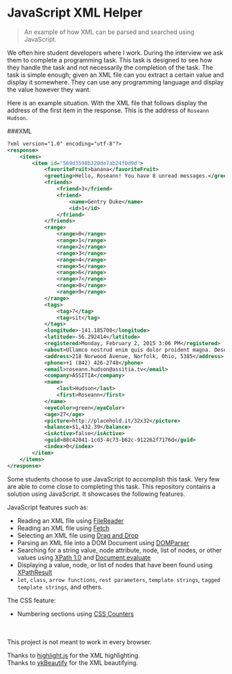 # JavaScript XML Helper
>An example of how XML can be parsed and searched using JavaScript.

We often hire student developers where I work.  During the interview we ask them to complete a programming task.  This task is designed to see how they handle the task and not necessarily the completion of the task.  The task is simple enough; given an XML file can you extract a certain value and display it somewhere.  They can use any programming language and display the value however they want.

Here is an example situation.  With the XML file that follows display the address of the first item in the response.  This is the address of `Roseann Hudson`.

###XML
```xml
?xml version="1.0" encoding="utf-8"?>
<response>
    <items>
        <item id="569d3598b320de7ab24f0d9d">
            <favoriteFruit>banana</favoriteFruit>
            <greeting>Hello, Roseann! You have 8 unread messages.</greeting>
            <friends>
                <friend>3</friend>
                <friend>
                    <name>Gentry Duke</name>
                    <id>1</id>
                </friend>
            </friends>
            <range>
                <range>0</range>
                <range>1</range>
                <range>2</range>
                <range>3</range>
                <range>4</range>
                <range>5</range>
                <range>6</range>
                <range>7</range>
                <range>8</range>
                <range>9</range>
            </range>
            <tags>
                <tag>7</tag>
                <tag>sit</tag>
            </tags>
            <longitude>-141.185708</longitude>
            <latitude>-56.292414</latitude>
            <registered>Monday, February 2, 2015 3:06 PM</registered>
            <about>Ullamco nostrud enim quis dolor proident magna. Deserunt voluptate elit anim anim esse cupidatat incididunt magna laboris do laboris cupidatat velit ullamco. Dolore ad ea in ut esse voluptate aute eu veniam in.</about>
            <address>218 Norwood Avenue, Norfolk, Ohio, 5385</address>
            <phone>+1 (842) 426-2748</phone>
            <email>roseann.hudson@assitia.tv</email>
            <company>ASSITIA</company>
            <name>
                <last>Hudson</last>
                <first>Roseann</first>
            </name>
            <eyeColor>green</eyeColor>
            <age>27</age>
            <picture>http://placehold.it/32x32</picture>
            <balance>$1,432.39</balance>
            <isActive>false</isActive>
            <guid>88c42041-1cd3-4c73-b62c-912262f7176d</guid>
            <index>0</index>
        </item>
    </items>
</response>
```

Some students choose to use JavaScript to accomplish this task.  Very few are able to come close to completing this task.  This repository contains a solution using JavaScript.  It showcases the following features.

JavaScript features such as:
- Reading an XML file using [FileReader](https:///developer.mozilla.org/en-US/docs/Web/API/FileReader)
- Reading an XML file using [Fetch](https:///developer.mozilla.org/en-US/docs/Web/API/Fetch_API)
- Selecting an XML file using [Drag and Drop](https:///developer.mozilla.org/en-US/docs/Web/API/HTML_Drag_and_Drop_API)
- Parsing an XML file into a DOM Document using [DOMParser](https:///developer.mozilla.org/en-US/docs/Web/API/DOMParser)
- Searching for a string value, node attribute, node, list of nodes, or other values using [XPath 1.0](https:///developer.mozilla.org/en-US/docs/Web/XPath) and [Document.evaluate](https:///developer.mozilla.org/en-US/docs/Web/API/Document/evaluate)
- Displaying a value, node, or list of nodes that have been found using [XPathResult](https:///developer.mozilla.org/en-US/docs/Mozilla/Tech/XPCOM/Reference/Interface/nsIDOMXPathResult)
- `let`, `class`, `arrow functions`, `rest parameters`, `template strings`, `tagged template strings`, and others.

The CSS feature:
- Numbering sections using [CSS Counters](https:///developer.mozilla.org/en-US/docs/Web/CSS/CSS_Lists_and_Counters/Using_CSS_counters)

<br>
<br>
This project is not meant to work in every browser.

Thanks to [highlight.js](https://highlightjs.org/) for the XML highlighting.
<br>
Thanks to [vkBeautify](https://github.com/vkiryukhin/vkBeautify) for the XML beautifying.